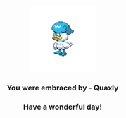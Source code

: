 <p align="center">
    <img src="https://raw.githubusercontent.com/PokeAPI/sprites/master/sprites/pokemon/912.png" width="150" height="150">
</p>
<h3 align="center">You were embraced by - <b>Quaxly</b></h3>
<h3 align="center">Have a wonderful day!</h3>
